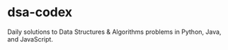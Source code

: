 # dsa-codex
Daily solutions to Data Structures &amp; Algorithms problems in Python, Java, and JavaScript. 
